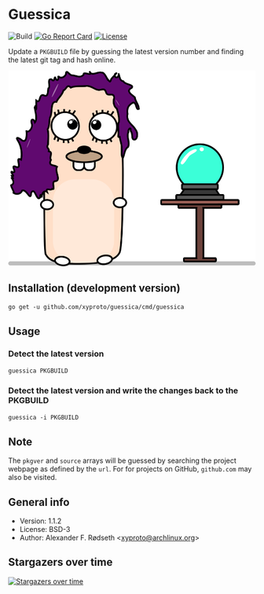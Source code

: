 # Guessica

![Build](https://github.com/xyproto/guessica/workflows/Build/badge.svg) [![Go Report Card](https://goreportcard.com/badge/github.com/xyproto/guessica)](https://goreportcard.com/report/github.com/xyproto/guessica) [![License](https://img.shields.io/badge/license-MIT-green.svg?style=flat)](https://raw.githubusercontent.com/xyproto/guessica/master/LICENSE)

Update a `PKGBUILD` file by guessing the latest version number and finding the latest git tag and hash online.

![logo](img/guessica.svg)

## Installation (development version)

    go get -u github.com/xyproto/guessica/cmd/guessica

## Usage

### Detect the latest version

    guessica PKGBUILD

### Detect the latest version and write the changes back to the PKGBUILD

    guessica -i PKGBUILD

## Note

The `pkgver` and `source` arrays will be guessed by searching the project webpage as defined by the `url`. For for projects on GitHub, `github.com` may also be visited.

## General info

* Version: 1.1.2
* License: BSD-3
* Author: Alexander F. Rødseth &lt;xyproto@archlinux.org&gt;

## Stargazers over time

[![Stargazers over time](https://starchart.cc/xyproto/guessica.svg)](https://starchart.cc/xyproto/guessica)
